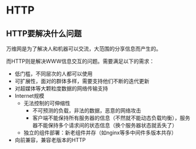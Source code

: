 # HTTP

## HTTP要解决什么问题

万维网是为了解决人和机器可以交流，大范围的分享信息而产生的。

而HTTP则是解决WWW信息交互的问题。需要满足以下的需求：
- 低门槛，不同层次的人都可以使用
- 可扩展性，面对的群体多样，需要支持他们不断的迭代更新
- 对超媒体等大颗粒度数据的网络传输支持
- Internet规模
	- 无法控制的可伸缩性
		- 不可预测的负载，非法的数据，恶意的网络攻击
		- 客户端不能保持所有服务器的信息（不然就不能动态负载均衡），服务器不能保持多个请求间的状态信息（换个服务器状态就丢失了）
	- 独立的组件部署：新老组件并存（如nginx等多中间件多版本共存）
- 向前兼容，兼容老版本的HTTP